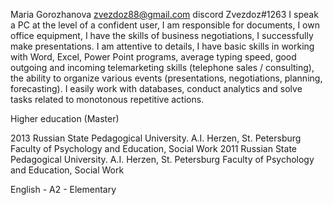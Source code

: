 Maria Gorozhanova 
zvezdoz88@gmail.com discord  Zvezdoz#1263
I speak a PC at the level of a confident user, I am responsible for documents, I own office equipment, I have the skills of business negotiations, I successfully make presentations.
I am attentive to details, I have basic skills in working with Word, Excel, Power Point programs, average typing speed, good outgoing and incoming telemarketing skills (telephone sales / consulting), the ability to organize various events (presentations, negotiations, planning, forecasting). I easily work with databases, conduct analytics and solve tasks related to monotonous repetitive actions.

Higher education (Master)

2013
Russian State Pedagogical University. A.I. Herzen, St. Petersburg
Faculty of Psychology and Education, Social Work
2011
Russian State Pedagogical University. A.I. Herzen, St. Petersburg
Faculty of Psychology and Education, Social Work

English - A2 - Elementary
